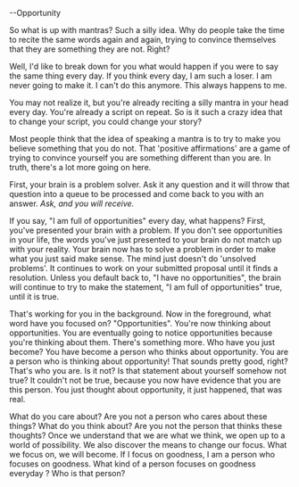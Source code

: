 --Opportunity 

So what is up with mantras? Such a silly idea. Why do people take the time to
recite the same words again and again, trying to convince themselves that they are something they are not. Right?

Well, I'd like to break down for you what would happen if you were to say the same thing every day. If you think every day, I am such a loser. I am never going to make it. I can't do this anymore. This always happens to me.

You may not realize it, but you're already reciting a silly mantra in your head every day. You're already a script on repeat. So is it such a crazy idea that to change your script, you could change your story?

Most people think that the idea of speaking a mantra is to try to make you believe something that you do not. That 'positive affirmations' are a game of trying to convince yourself you are something different than you are. In truth, there's a lot more going on here.

First, your brain is a problem solver. Ask it any question and it will throw that question into a queue to be processed and come back to you with an answer.
_Ask, and you will receive._

If you say, "I am full of opportunities" every day, what happens? First, you've presented your brain with a problem. If you don't see opportunities in your life, the words you've just presented to your brain do not match up with your reality. Your brain now has to solve a problem in order to make what you just said make sense. The mind just doesn't do 'unsolved problems'. It continues to work on your submitted proposal until it finds a resolution. Unless you default back to, "I have no opportunities", the brain will continue to try to make the statement, "I am full of opportunities" true, until it is true.  

That's working for you in the background. Now in the foreground, what word have you focused on? "Opportunities". You're now thinking about opportunities. You are eventually going to notice opportunities because you're thinking about them. There's something more. Who have you just become? You have become a person who thinks about opportunity. You are a person who is thinking about opportunity! That sounds pretty good, right? That's who you are. Is it not? Is that statement about yourself somehow not true? It couldn't not be true, because you now have evidence that you are this person. You just thought about opportunity, it just happened, that was real.

What do you care about? Are you not a person who cares about these things? What do you think about? Are you not the person that thinks these thoughts? Once we understand that we are what we think, we open up to a world of possibility. We also discover the means to change our focus. What we focus on, we will become. If I focus on goodness, I am a person who focuses on goodness. What kind of a person focuses on goodness everyday ? Who is that person?
